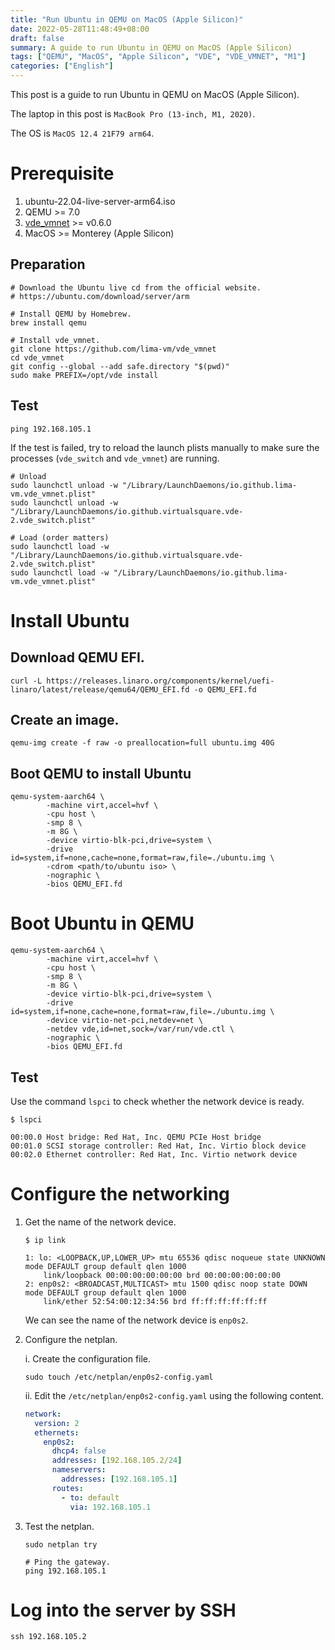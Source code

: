 ```yaml
---
title: "Run Ubuntu in QEMU on MacOS (Apple Silicon)"
date: 2022-05-28T11:48:49+08:00
draft: false
summary: A guide to run Ubuntu in QEMU on MacOS (Apple Silicon)
tags: ["QEMU", "MacOS", "Apple Silicon", "VDE", "VDE_VMNET", "M1"]
categories: ["English"]
---
```


This post is a guide to run Ubuntu in QEMU on MacOS (Apple Silicon).

The laptop in this post is `MacBook Pro (13-inch, M1, 2020)`.

The OS is `MacOS 12.4 21F79 arm64`.

# Prerequisite

1. ubuntu-22.04-live-server-arm64.iso
2. QEMU >= 7.0
3. [vde_vmnet](https://github.com/lima-vm/vde_vmnet) >= v0.6.0
4. MacOS >= Monterey (Apple Silicon)

## Preparation

```shell
# Download the Ubuntu live cd from the official website.
# https://ubuntu.com/download/server/arm

# Install QEMU by Homebrew.
brew install qemu

# Install vde_vmnet.
git clone https://github.com/lima-vm/vde_vmnet
cd vde_vmnet
git config --global --add safe.directory "$(pwd)"
sudo make PREFIX=/opt/vde install
```

## Test

```shell
ping 192.168.105.1
```

If the test is failed, try to reload the launch plists manually to make sure the processes (`vde_switch` and `vde_vmnet`) are running.

```shell
# Unload
sudo launchctl unload -w "/Library/LaunchDaemons/io.github.lima-vm.vde_vmnet.plist"
sudo launchctl unload -w "/Library/LaunchDaemons/io.github.virtualsquare.vde-2.vde_switch.plist"

# Load (order matters)
sudo launchctl load -w "/Library/LaunchDaemons/io.github.virtualsquare.vde-2.vde_switch.plist"
sudo launchctl load -w "/Library/LaunchDaemons/io.github.lima-vm.vde_vmnet.plist"
```

# Install Ubuntu

## Download QEMU EFI.

```shell
curl -L https://releases.linaro.org/components/kernel/uefi-linaro/latest/release/qemu64/QEMU_EFI.fd -o QEMU_EFI.fd

```

## Create an image.

```shell
qemu-img create -f raw -o preallocation=full ubuntu.img 40G
```

## Boot QEMU to install Ubuntu

```shell
qemu-system-aarch64 \
        -machine virt,accel=hvf \
        -cpu host \
        -smp 8 \
        -m 8G \
        -device virtio-blk-pci,drive=system \
        -drive id=system,if=none,cache=none,format=raw,file=./ubuntu.img \
        -cdrom <path/to/ubuntu iso> \
        -nographic \
        -bios QEMU_EFI.fd
```

# Boot Ubuntu in QEMU

```shell
qemu-system-aarch64 \
        -machine virt,accel=hvf \
        -cpu host \
        -smp 8 \
        -m 8G \
        -device virtio-blk-pci,drive=system \
        -drive id=system,if=none,cache=none,format=raw,file=./ubuntu.img \
        -device virtio-net-pci,netdev=net \
        -netdev vde,id=net,sock=/var/run/vde.ctl \
        -nographic \
        -bios QEMU_EFI.fd
```

## Test

Use the command `lspci` to check whether the network device is ready.

```shell
$ lspci

00:00.0 Host bridge: Red Hat, Inc. QEMU PCIe Host bridge
00:01.0 SCSI storage controller: Red Hat, Inc. Virtio block device
00:02.0 Ethernet controller: Red Hat, Inc. Virtio network device
```

# Configure the networking

1. Get the name of the network device.

    ```shell
    $ ip link

    1: lo: <LOOPBACK,UP,LOWER_UP> mtu 65536 qdisc noqueue state UNKNOWN mode DEFAULT group default qlen 1000
        link/loopback 00:00:00:00:00:00 brd 00:00:00:00:00:00
    2: enp0s2: <BROADCAST,MULTICAST> mtu 1500 qdisc noop state DOWN mode DEFAULT group default qlen 1000
        link/ether 52:54:00:12:34:56 brd ff:ff:ff:ff:ff:ff
    ```

    We can see the name of the network device is `enp0s2`.

2. Configure the netplan.

    i. Create the configuration file.
    ```shell
    sudo touch /etc/netplan/enp0s2-config.yaml
    ```

    ii. Edit the `/etc/netplan/enp0s2-config.yaml` using the following content.
    ```yaml
    network:
      version: 2
      ethernets:
        enp0s2:
          dhcp4: false
          addresses: [192.168.105.2/24]
          nameservers:
            addresses: [192.168.105.1]
          routes:
            - to: default
              via: 192.168.105.1
    ```

3. Test the netplan.

    ```shell
    sudo netplan try

    # Ping the gateway.
    ping 192.168.105.1
    ```

# Log into the server by SSH

```shell
ssh 192.168.105.2
```
